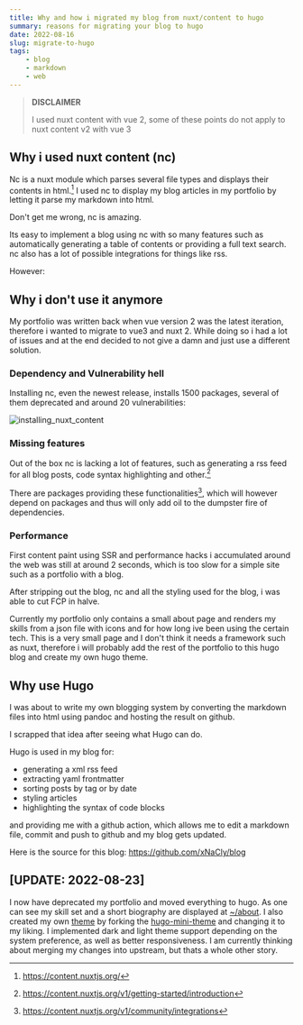 ```yaml
---
title: Why and how i migrated my blog from nuxt/content to hugo
summary: reasons for migrating your blog to hugo
date: 2022-08-16
slug: migrate-to-hugo
tags:
    - blog
    - markdown
    - web
---
```


> **DISCLAIMER**
>
> I used nuxt content with vue 2, some of these points do not apply to nuxt content v2 with vue 3

## Why i used nuxt content (nc)

Nc is a nuxt module which parses several file types and displays their contents in html.[^1] I used nc to display my
blog articles in my portfolio by letting it parse my markdown into html.

Don't get me wrong, nc is amazing.

Its easy to implement a blog using nc with so many features such as automatically generating a table of contents or
providing a full text search. nc also has a lot of possible integrations for things like rss.

However:

## Why i don't use it anymore

My portfolio was written back when vue version 2 was the latest iteration, therefore i wanted to migrate to vue3 and
nuxt 2. While doing so i had a lot of issues and at the end decided to not give a damn and just use a different
solution.

### Dependency and Vulnerability hell

Installing nc, even the newest release, installs 1500 packages, several of them deprecated and around 20
vulnerabilities:

![installing_nuxt_content](/migrating_to_hugo/installing_nuxt.webp)

### Missing features

Out of the box nc is lacking a lot of features, such as generating a rss feed for all blog posts, code syntax
highlighting and other.[^2]

There are packages providing these functionalities[^3], which will however depend on packages and thus will only add oil
to the dumpster fire of dependencies.

### Performance

First content paint using SSR and performance hacks i accumulated around the web was still at around 2 seconds, which is
too slow for a simple site such as a portfolio with a blog.

After stripping out the blog, nc and all the styling used for the blog, i was able to cut FCP in halve.

Currently my portfolio only contains a small about page and renders my skills from a json file with icons and for how
long ive been using the certain tech. This is a very small page and I don't think it needs a framework such as nuxt,
therefore i will probably add the rest of the portfolio to this hugo blog and create my own hugo theme.

## Why use Hugo

I was about to write my own blogging system by converting the markdown files into html using pandoc and hosting the
result on github.

I scrapped that idea after seeing what Hugo can do.

Hugo is used in my blog for:

-   generating a xml rss feed
-   extracting yaml frontmatter
-   sorting posts by tag or by date
-   styling articles
-   highlighting the syntax of code blocks

and providing me with a github action, which allows me to edit a markdown file, commit and push to github and my blog
gets updated.

Here is the source for this blog: https://github.com/xNaCly/blog

## [UPDATE: 2022-08-23]

I now have deprecated my portfolio and moved everything to hugo. As one can see my skill set and a short biography are
displayed at [~/about](/about). I also created my own [theme](https://github.com/xnacly/hugo-theme-mini) by forking the
[hugo-mini-theme](https://github.com/nodejh/hugo-theme-mini) and changing it to my liking. I implemented dark and light
theme support depending on the system preference, as well as better responsiveness. I am currently thinking about
merging my changes into upstream, but thats a whole other story.

[^1]: https://content.nuxtjs.org/
[^2]: https://content.nuxtjs.org/v1/getting-started/introduction
[^3]: https://content.nuxtjs.org/v1/community/integrations
